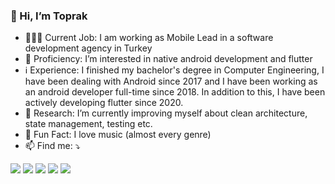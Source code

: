 <h3>👋 Hi, I’m Toprak</h3>

- 🧑🏻‍💻 Current Job: I am working as Mobile Lead in a software development agency in Turkey
- 👀 Proficiency: I’m interested in native android development and flutter
- ℹ️ Experience: I finished my bachelor's degree in Computer Engineering, I have been dealing with Android since 2017 and I have been working as an android developer full-time since 2018. In addition to this, I have been actively developing flutter since 2020.
- 🌱 Research: I’m currently improving myself about clean architecture, state management, testing etc.
- 🎉 Fun Fact: I love music (almost every genre)
- 📫 Find me: ⤵️

[![](https://img.shields.io/badge/stackoverflow-33924E?style=flat&logo=stackoverflow&logoColor=ffffff&labelColor=353738&logoWidth=20)](https://stackoverflow.com/users/8851753/haliltprkk)
[![](https://img.shields.io/badge/gmail-33924E?style=flat&logo=gmail&logoColor=ffffff&labelColor=353738&logoWidth=20)](mailto:haliltprkk@gmail.com)
[![](https://img.shields.io/badge/gitlab-33924E?style=flat&logo=gitlab&logoColor=ffffff&labelColor=353738&logoWidth=20)](https://gitlab.com/haliltprkk)
[![](https://img.shields.io/badge/linkedin-33924E?style=flat&logo=linkedin&logoColor=ffffff&labelColor=353738&logoWidth=20)](https://tr.linkedin.com/public-profile/in/ibrahim-halil-toprak)
[![](https://img.shields.io/badge/spotify-33924E?style=flat&logo=spotify&logoColor=ffffff&labelColor=353738&logoWidth=20)](https://open.spotify.com/user/epyjcepaetvu9wqrg3ksm9vg8?si=a84db39b3af24c5e&nd=1)
<!---
haliltprkk/haliltprkk is a ✨ special ✨ repository because its `README.md` (this file) appears on your GitHub profile.
You can click the Preview link to take a look at your changes.
--->
